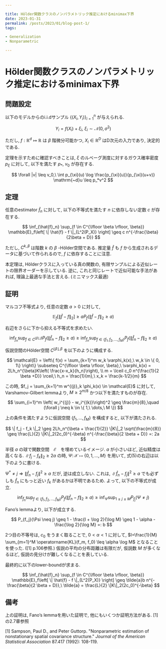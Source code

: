 ```yaml
---

title: Hölder関数クラスのノンパラメトリック推定におけるminimax下界
date: 2023-01-31
permalink: /posts/2023/01/blog-post-1/
tags:

- Generalization
- Nonparametric

---
```


# Hölder関数クラスのノンパラメトリック推定におけるminimax下界

## 問題設定

以下のモデルからのi.i.dサンプル $\{(X_i, Y_i)\}_{i=1}^n$ が与えられる. 

$$
Y_i = f(X_i) + \xi_i,\ \xi_i \sim \mathcal{N}(0, \sigma^2)
$$

ただし, $f: \mathbb{R}^d \mapsto \mathbb{R}$ は $\beta$ 階微分可能かつ, $X_i \in \mathbb{R}^D$ はD次元の入力であり, 決定的である.

定理を示すために確認すべきことは, $\xi$ のルベーグ測度に対するガウス確率密度 $p_{\xi}$ に対して, 以下を満たす $p_*,\ v_0$ が存在する.

$$
\forall |v| \leq v_0,\ \int p_{\xi}(u) \log \frac{p_{\xi}(u)}{p_{\xi}(u+v)} \mathrm{~d}u \leq p_*v^2
$$

## 定理

任意のestimator $\hat{f}_n$ に対して, 以下の不等式を満たす $n$ に依存しない定数 $c$ が存在する. 

$$
\inf_{\hat{f}_n} \sup_{f \in C^{\lfloor \beta \rfloor, \beta}} \mathbb{E}_f\left[ \| \hat{f} - f \|_{L^2(P_X)} \right] \geq c n^{-\frac{\beta}{2\beta + D}}
$$

ただし, $C^{k, \beta}$ は階数 $k$ の $\beta$ -Hölder空間である. 推定量 $\hat{f}$ も $f$ から生成されるデータに基づいて作られるので, $f$ に依存することに注意. 

本定理は, Hölderクラスに入っている真の関数の, 有限サンプルによる近似レートの限界オーダーを示している. 逆に, これと同じレートで近似可能な手法があれば, 理論上最適な手法と言える. (ミニマックス最適)

## 証明

マルコフ不等式より,  任意の定数 $a>0$ に対して, 

$$
\mathbb{E}_f\left[ \| \hat{f} - f \|_2 \right] \geq a P_f(\| \hat{f} - f \|_2 \geq a)
$$

右辺をさらに下から抑える不等式を求めたい. 

$$
\inf_{\hat{f}_n} \sup_{f \in C^{\lfloor \beta \rfloor, \beta}} P_f \left(\| \hat{f}_n - f \|_2 \geq a \right) \geq \inf_{\hat{f}_n} \sup_{f \in \{ f_1, f_2,\dots, f_M \}} P_f \left(\| \hat{f}_n - f \|_2 \geq a \right)
$$

仮説空間のHölder空間 $C^{\lfloor \beta \rfloor, \beta}$ を以下のように構成する. 

$$
\mathcal{E} = \left\{ f(x) = \sum_{k=1}^m w_k \varphi_k(x),\ w_k \in \{ 0, 1\} \right\} \subseteq C^{\lfloor \beta \rfloor, \beta},\ \varphi_k(x) = 2Lh_n^{\beta}K\left( \frac{x-x_k}{h_n}\right), \\
m = \lceil c_0 n^{\frac{1}{2 \beta +D}} \rceil,\ h_n = \frac{1}{m},\ x_k = \frac{k-1/2}{m}
$$

この時,  $f_j = \sum_{k=1}^m w^{(j)}_k \phi_k(x) \in  \mathcal{E}$ に対して,  Varshamov-Gilbert lemmaより, $M \geq 2^{m/8}$ かつ以下を満たすものが存在. 

$$
\sum_{i=1}^m \left( w_i^{(j)} - w_i^{(k)}\right)^2 \geq \frac{m}{8},\quad (\forall j \neq k \in \{ 1,\ \dots,\ M \})
$$

上の条件を満たすように仮説空間 $\{ f_1, \dots, f_M \}$ を構成すると, 以下が満たされる. 

$$
\| f_j - f_k \|_2 \geq 2Lh_n^{\beta + \frac{1}{2}} \|K\|_2 \sqrt{\frac{m}{8}} \geq \frac{L}{2} \|K\|_2(2c_0)^{-\beta} n^{-\frac{\beta}{2 \beta + D}} =: 2a
$$

半径 $a$ の球で関数空間　$\mathcal{E}$　を埋めているイメージ. $a$ が小さいほど, 近似精度は高くなる. $\| f_j - f_k \|_2 \geq 2a$ の時, $\Psi \colon \mathcal{X} \mapsto \{0, 1, \dots, M \}$ を用いて, 式(5)の右辺は以下のように書ける. 

$\Psi^* \neq j \Rightarrow \| \hat{f}_n - f_j\|^2 \geq a$ だが, 逆は成立しない. これは, $\| \hat{f}_n - f_j\|^2 \geq a$ でも必ずしも $\hat{f}_n$ にもっと近い $f_k$ があるかは不明であるため. よって, 以下の不等式が成立.

$$
\inf_{\hat{f}_n} \sup_{f \in \{ f_1, f_2,\dots, f_M \}} P_f \left(\| \hat{f}_n - f \|_2 \geq a \right) \geq \inf_{\Psi} \sup_{1 \leq j \leq M} P_{f_j}(\Psi \neq j)
$$

Fano’s lemmaより, 以下が成立する. 

$$
P_{f_j}(\Psi \neq j) \geq 1 - \frac{I + \log 2}{\log M} \geq 1 - \alpha - \frac{\log 2}{\log M} =: b
$$

2つ目の不等号は, $c_0$ をうまく取ることで, $0 < \alpha < 1$ に対して, $I=\frac{1}{M} \sum_{m=1}^M \operatorname{KL}(f_m, f_0) \leq \alpha \log M$ となることを使った. ([1] p.106参照.) 仮説の平均の分布距離は有限だが, 仮説数 $M$ が多くなるほど, 仮説の見分けが難しくなることを表している. 

最終的に以下のlower-boundが求まる. 

$$
\inf_{\hat{f}_n} \sup_{f \in C^{\lfloor \beta \rfloor, \beta}} \mathbb{E}_f\left[ \| \hat{f} - f \|_{L^2(P_X)} \right] \geq \tilde{a}b n^{-\frac{\beta}{2 \beta + D}},\ \tilde{a} = \frac{L}{2} \|K\|_2(2c_0)^{-\beta}
$$

## 備考

上の証明は, Fano’s lemmaを用いた証明で, 他にもいくつか証明方法がある. [1]の2.7章参照

[1] Sampson, Paul D., and Peter Guttorp. "Nonparametric estimation of nonstationary spatial covariance structure." *Journal of the American Statistical Association* 87.417 (1992): 108-119.

